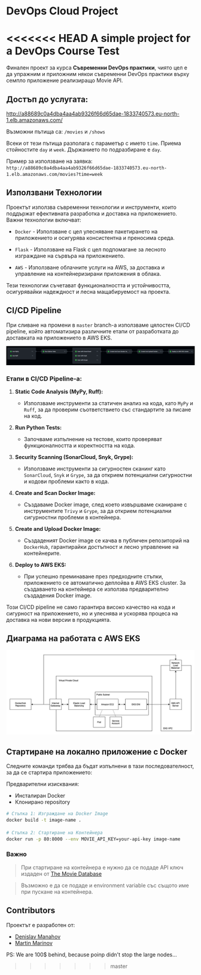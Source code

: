 # DevOps Cloud Project

<<<<<<< HEAD
A simple project for a DevOps Course
Test
=======
Финален проект за курса **Съвременни DevOps практики**, чиято цел е да упражним и приложним някои съвременни DevOps практики върху семпло приложение реализиращо Movie API.

## Достъп до услугата:
http://a88689c0a4dba4aa4ab9326f66d65dae-1833740573.eu-north-1.elb.amazonaws.com/

Възможни пътища са:
`/movies` и `/shows`

Всеки от тези пътища разполага с параметър с името `time`.
Приема стойностите `day` и `week`. Държанието по подразбиране е `day`.

Пример за използване на заявка: `http://a88689c0a4dba4aa4ab9326f66d65dae-1833740573.eu-north-1.elb.amazonaws.com/movies?time=week`

## Използвани Технологии

Проектът използва съвременни технологии и инструменти, които поддържат ефективната разработка и доставка на приложението. Важни технологии включват:

- `Docker` - Използване с цел улесняване пакетирането на приложението и осигурява консистентна и преносима среда.

- `Flask` - Използване на Flask с цел подпомагане за лесното изграждане на сървъра на приложението.

- `AWS` - Използване облачните услуги на AWS, за доставка и управление на контейнеризирани приложения в облака.

Тези технологии съчетават функционалността и устойчивостта, осигурявайки надеждност и лесна мащабируемост на проекта.

## CI/CD Pipeline

При сливане на промени в `master` branch-a използваме цялостен CI/CD pipeline, който автоматизира различните етапи от разработката до доставката на приложението в AWS EKS.

![master-ci-pipeline](/blob/master-ci.png)

### Етапи в CI/CD Pipeline-а:

1. **Static Code Analysis (MyPy, Ruff):**
   - Използваме инструменти за статичен анализ на кода, като `MyPy` и `Ruff`, за да проверим съответствието със стандартите за писане на код.

2. **Run Python Tests:**
   - Започваме изпълнение на тестове, които проверяват функционалността и коректността на кода.

3. **Security Scanning (SonarCloud, Snyk, Grype):**
   - Използваме инструменти за сигурностен сканинг като `SonarCloud`, `Snyk` и `Grype`, за да открием потенциални сигурностни и кодови проблеми както в кода.

4. **Create and Scan Docker Image:**
   - Създаваме Docker image, след което извършваме сканиране с инструментите `Trivy` и `Grype`, за да открием потенциални сигурностни проблеми в контейнера.

5. **Create and Upload Docker Image:**
   - Създаденият Docker image се качва в публичен репозиторий на `DockerHub`, гарантирайки достъпност и лесно управление на контейнерите.

6. **Deploy to AWS EKS:**
   - При успешно преминаване през предходните стъпки, приложението се автоматично деплойва в AWS EKS cluster. За създаването на контейнера се използва предварително създадения Docker image.

Този CI/CD pipeline не само гарантира високо качество на кода и сигурност на приложението, но и улеснява и ускорява процеса на доставка на нови версии в продукцията.

## Диаграма на работата с AWS EKS

![aws-eks-communication-diagram](/blob/aws-communication-diagram.jpg)

## Стартиране на локално приложение с Docker

Следните команди трябва да бъдат изпълнени в тази последователност, за да се стартира приложението:

Предварителни изисквания:
 - Инсталиран Docker
 - Клонирано repository

```bash
# Стъпка 1: Изграждане на Docker Image
docker build -t image-name .

# Стъпка 2: Стартиране на Контейнера
docker run -p 80:8000 --env MOVIE_API_KEY=your-api-key image-name
```
### Важно
> При стартиране на контейнера е нужно да се подаде API ключ издаден от [The Movie Database](https://www.themoviedb.org/)

> Възможно е да се подаде и environment variable със същото име при пускане на контейнера.
## Contributors

Проектът е разработен от:

- [Denislav Manahov](https://github.com/poinp)
- [Martin Marinov](https://github.com/baczewski)

PS: We are 100$ behind, because poinp didn't stop the large nodes...
>>>>>>> master
